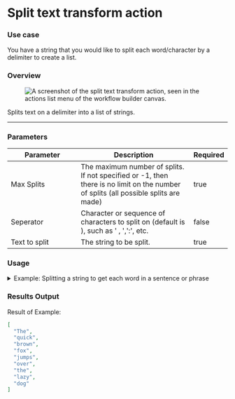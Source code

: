 # Split text transform action

### Use case

You have a string that you would like to split each word/character by a delimiter to create a list.

### Overview

<figure><img src="../../../../.gitbook/assets/Screenshot 2025-04-18 at 3.10.03 PM.png" alt="A screenshot of the split text transform action, seen in the actions list menu of the workflow builder canvas."><figcaption></figcaption></figure>

Splits text on a delimiter into a list of strings.

***

### Parameters

<table><thead><tr><th width="217">Parameter</th><th width="417.3333333333333">Description</th><th data-type="checkbox">Required</th></tr></thead><tbody><tr><td>Max Splits</td><td>The maximum number of splits. If not specified or -1, then there is no limit on the number of splits (all possible splits are made)</td><td>true</td></tr><tr><td>Seperator</td><td>Character or sequence of characters to split on (default is ), such as ' , ',':', etc.</td><td>false</td></tr><tr><td>Text to split</td><td>The string to be split.</td><td>true</td></tr></tbody></table>

### Usage

<details>

<summary>Example: Splitting a string to get each word in a sentence or phrase</summary>

Inputs:

**Max Splits:** -1

**Seperator:** (no value was provided so default of space will be used)

**Text to split:** The quick brown fox jumps over the lazy dog

</details>

### Results Output

Result of Example:

```json
[
  "The",
  "quick",
  "brown",
  "fox",
  "jumps",
  "over",
  "the",
  "lazy",
  "dog"
]
```
